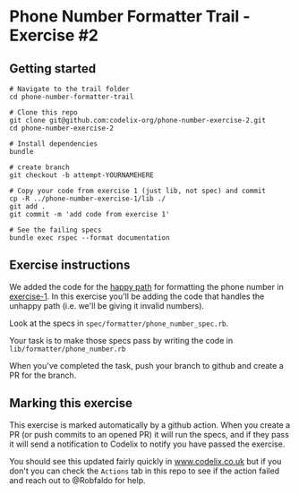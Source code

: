 # Phone Number Formatter Trail - Exercise #2

## Getting started

```
# Navigate to the trail folder
cd phone-number-formatter-trail

# Clone this repo
git clone git@github.com:codelix-org/phone-number-exercise-2.git 
cd phone-number-exercise-2

# Install dependencies
bundle 

# create branch
git checkout -b attempt-YOURNAMEHERE

# Copy your code from exercise 1 (just lib, not spec) and commit
cp -R ../phone-number-exercise-1/lib ./
git add .
git commit -m 'add code from exercise 1'

# See the failing specs
bundle exec rspec --format documentation
```

## Exercise instructions

We added the code for the [happy path](https://en.wikipedia.org/wiki/Happy_path) for formatting the phone number in [exercise-1](https://github.com/codelix-org/phone-number-exercise-1).
In this exercise you'll be adding the code that handles the unhappy path (i.e. we'll be giving it invalid numbers).

Look at the specs in `spec/formatter/phone_number_spec.rb`.

Your task is to make those specs pass by writing the code in `lib/formatter/phone_number.rb`

When you've completed the task, push your branch to github and create a PR for the branch.

## Marking this exercise

This exercise is marked automatically by a github action. When you create a PR (or push commits to an opened PR)
it will run the specs, and if they pass it will send a notification to Codelix to notify you have passed the exercise.

You should see this updated fairly quickly in www.codelix.co.uk but if you don't you can check the `Actions` tab in this repo
to see if the action failed and reach out to @Robfaldo for help.
